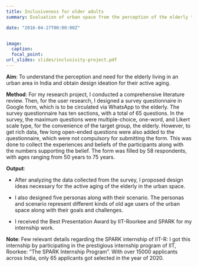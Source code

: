 ```yaml
---
title: Inclusiveness for older adults
summary: Evaluation of urban space from the perception of the elderly to build an inclusive neighborhood

date: "2016-04-27T00:00:00Z"


image:
  caption: 
  focal_point: 
url_slides: slides/inclusivity-project.pdf
---
```


**Aim**: To understand the perception and need for the elderly living in an urban area in India and obtain design ideation for their active aging.

**Method**: For my research project, I conducted a comprehensive literature review. Then, for the user research, I designed a survey questionnaire in Google form, which is to be circulated via WhatsApp to the elderly. The survey questionnaire has ten sections, with a total of 65 questions. In the survey, the maximum questions were multiple-choice, one-word, and Likert scale type, for the convenience of the target group, the elderly. However, to get rich data, few long open-ended questions were also added to the questionnaire, which were not compulsory for submitting the form. This was done to collect the experiences and beliefs of the participants along with the numbers supporting the belief. The form was filled by 58 respondents, with ages ranging from 50 years to 75 years. 

**Output**:

- After analyzing the data collected from the survey, I proposed design ideas necessary for the active aging of the elderly in the urban space. 

- I also designed five personas along with their scenario. The personas and scenario represent different kinds of old age users of the urban space along with their goals and challenges.

- I received the Best Presentation Award by IIT-Roorkee and SPARK for my internship work.

**Note**: 
Few relevant details regarding the SPARK internship of IIT-R: 
I got this internship by participating in the prestigious internship program of IIT, Roorkee: “The SPARK Internship Program”. With over 15000 applicants across India, only 65 applicants got selected in the year of 2020.